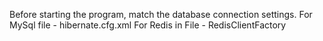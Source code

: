 Before starting the program, match the database connection settings.
For MySql file - hibernate.cfg.xml
For Redis in File - RedisClientFactory
